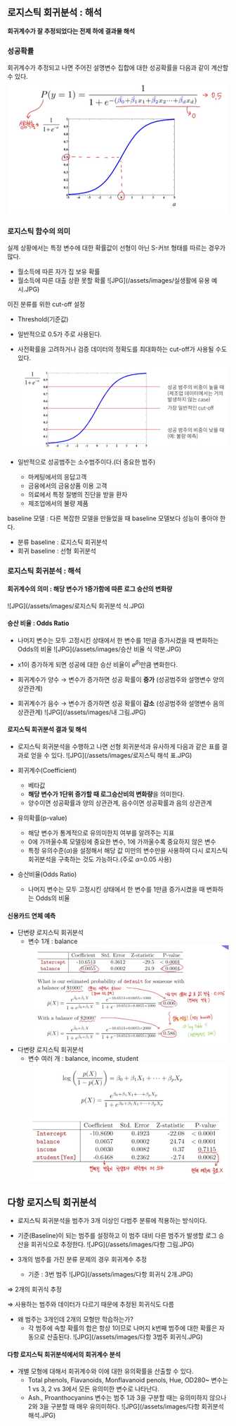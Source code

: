 ## 로지스틱 회귀분석 : 해석

**회귀계수가 잘 추정되었다는 전제 하에 결과물 해석**

### 성공확률
회귀계수가 추정되고 나면 주어진 설명변수 집합에 대한 성공확률을 다음과 같이 계산할 수 있다.
![JPG](/assets/images/성공확률.JPG)


### 로지스틱 함수의 의미

실제 상황에서는 특정 변수에 대한 확률값이 선형이 아닌 S-커브 형태를 따르는 경우가 많다.
- 월소득에 따른 자가 집 보유 확률
- 월소득에 따른 대출 상환 못할 확률 
![JPG](/assets/images/실생활에 유용 예시.JPG)

이진 분류를 위한 cut-off 설정 
- Threshold(기준값)
- 일반적으로 0.5가 주로 사용된다.
- 사전확률을 고려하거나 검증 데이터의 정확도를 최대화하는 cut-off가 사용될 수도 있다.
![JPG](/assets/images/cut-off.JPG)

- 일반적으로 성공범주는 소수범주이다.(더 중요한 범주)
    - 마케팅에서의 응답고객
    - 금융에서의 금융상품 이용 고객
    - 의료에서 특정 질병의 진단을 받을 환자
    - 제조업에서의 불량 제품

baseline 모델 : 다른 복잡한 모델을 만들었을 때 baseline 모델보다 성능이 좋아야 한다.
- 분류 baseline : 로지스틱 회귀분석
- 회귀 baseline : 선형 회귀분석

### 로지스틱 회귀분석 : 해석

#### 회귀계수의 의미 : 해당 변수가 1증가함에 따른 로그 승산의 변화량
![JPG](/assets/images/로지스틱 회귀분석 식.JPG)


#### 승산 비율 : Odds Ratio
- 나머지 변수는 모두 고정시킨 상태에서 한 변수를 1만큼 증가시켰을 때 변화하는 Odds의 비율 
![JPG](/assets/images/승산 비율 식 약분.JPG)
- x1이 증가하게 되면 성공에 대한 승산 비율이 $e^{\beta_1}$만큼 변화한다.


- 회귀계수가 양수 $\rightarrow$ 변수가 증가하면 성공 확률이 **증가** (성공범주와 설명변수 양의 상관관계)
- 회귀계수가 음수 $\rightarrow$ 변수가 증가하면 성공 확률이 **감소** (성공범주와 설명변수 음의 상관관계)
![JPG](/assets/images/내 그림.JPG)


#### 로지스틱 회귀분석 결과 및 해석
- 로지스틱 회귀분석을 수행하고 나면 선형 회귀분석과 유사하게 다음과 같은 표를 결과로 얻을 수 있다.
![JPG](/assets/images/로지스틱 해석 표.JPG)

- 회귀계수(Coefficient)
    - 베타값
    - **해당 변수가 1단위 증가할 때 로그승산비의 변화량**을 의미한다.
    - 양수이면 성공확률과 양의 상관관계, 음수이면 성공확률과 음의 상관관계
- 유의확률(p-value)
    - 해당 변수가 통계적으로 유의미한지 여부를 알려주는 지표
    - 0에 가까울수록 모델링에 중요한 변수, 1에 가까울수록 중요하지 않은 변수
    - 특정 유의수준($\alpha$)을 설정해서 해당 값 미만의 변수만을 사용하여 다시 로지스틱 회귀분석을 구축하는 것도 가능하다.(주로 $\alpha$=0.05 사용)
- 승산비율(Odds Ratio)
    - 나머지 변수는 모두 고정시킨 상태에서 한 변수를 1만큼 증가시켰을 때 변화하는 Odds의 비율

#### 신용카드 연체 예측
- 단변량 로지스틱 회귀분석 
    - 변수 1개 : balance
    ![JPG](/assets/images/단변량.JPG)    
- 다변량 로지스틱 회귀분석 
    - 변수 여러 개 : balance, income, student
    ![JPG](/assets/images/다변량.JPG)

## 다항 로지스틱 회귀분석

- 로지스틱 회귀분석을 범주가 3개 이상인 다범주 분류에 적용하는 방식이다.
- 기준(Baseline)이 되는 범주를 설정하고 이 범주 대비 다른 범주가 발생할 로그 승산을 회귀식으로 추정한다.
![JPG](/assets/images/다항 그림.JPG)


- 3개의 범주를 가진 분류 문제의 경우 회귀계수 추정
    - 기준 : 3번 범주
     ![JPG](/assets/images/다항 회귀식 2개.JPG)

$\Rightarrow$ 2개의 회귀식 추정

$\Rightarrow$ 사용하는 범주와 데이터가 다르기 때문에 추정된 회귀식도 다름


- 왜 범주는 3개인데 2개의 모형만 학습하는가?
    - 각 범주에 속할 확률의 합은 항상 1이므로 나머지 k번째 범주에 대한 확률은 자동으로 산출된다.
    ![JPG](/assets/images/다항 3범주 회귀식.JPG)
    
#### 다항 로지스틱 회귀분석에서의 회귀계수 분석 
- 개별 모형에 대해서 회귀계수와 이에 대한 유의확률을 산출할 수 있다.
    - Total phenols, Flavanoids, Monflavanoid penols, Hue, OD280~ 변수는 1 vs 3, 2 vs 3에서 모든 유의미한 변수로 나타난다.
    - Ash., Proanthocyanins 변수는 범주 1과 3을 구분할 때는 유의미하지 않으나 2와 3을 구분할 때 매우 유의미하다.
    ![JPG](/assets/images/다항 회귀분석 해석.JPG)
